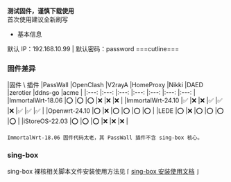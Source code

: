 **测试固件，谨慎下载使用**  
首次使用建议全新刷写

* 基本信息

默认 IP：192.168.10.99 | 默认密码：password 
===cutline===
### 固件差异

|固件 \ 插件 |PassWall |OpenClash |V2rayA |HomeProxy |Nikki |DAED |zerotier |ddns-go |acme |
|:---: |:---: |:---: |:---: |:---: |:---: |:---: |
|ImmortalWrt-18.06 |⭕ |⭕ |⭕ |❌ |❌ |❌ |
|ImmortalWrt-24.10 |✅ |❌ |❌ |✅ |✅ |❌ |✅ |✅ |✅ |
|Openwrt-24.10 |⭕ |❌ |⭕ |⭕ |⭕ |⭕ |
|LEDE |⭕ |❌ |⭕ |⭕ |⭕ |⭕ |
|iStoreOS-22.03 |⭕ |⭕ |⭕ |❌ |❌ |❌ |

`ImmortalWrt-18.06 固件代码太老，其 PassWall 插件不含 sing-box 核心。`

### sing-box

sing-box 裸核相关脚本文件安装使用方法见 ⌈ [sing-box 安装使用文档](https://github.com/ffuqiangg/build_openwrt/blob/main/doc/sing-box_new.md) ⌋
